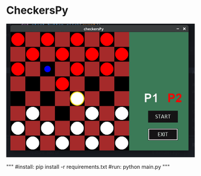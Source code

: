# CheckersPy
<img src="https://github.com/ricardobr3no/checkersPy/blob/master/checkers.png">

"""
#install:
pip install -r requirements.txt
#run:
python main.py
"""

